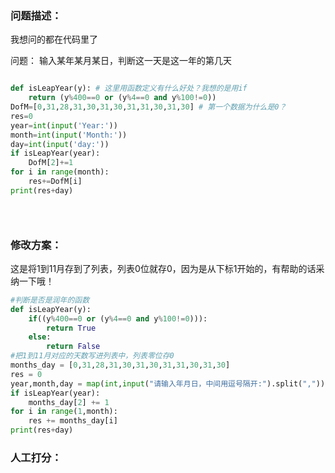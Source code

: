 ### 问题描述：
<p>我想问的都在代码里了</p>
问题： 输入某年某月某日，判断这一天是这一年的第几天

```python

def isLeapYear(y): # 这里用函数定义有什么好处？我想的是用if
    return (y%400==0 or (y%4==0 and y%100!=0))
DofM=[0,31,28,31,30,31,30,31,31,30,31,30] # 第一个数据为什么是0？
res=0
year=int(input('Year:'))
month=int(input('Month:'))
day=int(input('day:'))
if isLeapYear(year):
    DofM[2]+=1
for i in range(month):
    res+=DofM[i]
print(res+day)


 
```

### 修改方案：
这是将1到11月存到了列表，列表0位就存0，因为是从下标1开始的，有帮助的话采纳一下哦！

```python
#判断是否是润年的函数
def isLeapYear(y):
    if((y%400==0 or (y%4==0 and y%100!=0))):
        return True
    else:
        return False
#把1到11月对应的天数写进列表中，列表零位存0
months_day = [0,31,28,31,30,31,30,31,31,30,31,30]
res = 0
year,month,day = map(int,input("请输入年月日，中间用逗号隔开:").split(","))
if isLeapYear(year):
    months_day[2] += 1
for i in range(1,month):
    res += months_day[i]
print(res+day)


```

### 人工打分：
